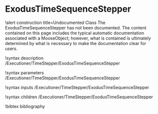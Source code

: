 <!-- MOOSE Documentation Stub: Remove this when content is added. -->

# ExodusTimeSequenceStepper

!alert construction title=Undocumented Class
The ExodusTimeSequenceStepper has not been documented. The content contained on this page includes the
typical automatic documentation associated with a MooseObject; however, what is contained is
ultimately determined by what is necessary to make the documentation clear for users.

!syntax description /Executioner/TimeStepper/ExodusTimeSequenceStepper

!syntax parameters /Executioner/TimeStepper/ExodusTimeSequenceStepper

!syntax inputs /Executioner/TimeStepper/ExodusTimeSequenceStepper

!syntax children /Executioner/TimeStepper/ExodusTimeSequenceStepper

!bibtex bibliography
